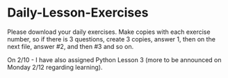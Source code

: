 # Daily-Lesson-Exercises
Please download your daily exercises. Make copies with each exercise number, so if there is 3 questions, create 3 copies, answer 1, then on the next file, answer #2, and then #3 and so on.

On 2/10 - I have also assigned Python Lesson 3 (more to be announced on Monday 2/12 regarding learning). 
